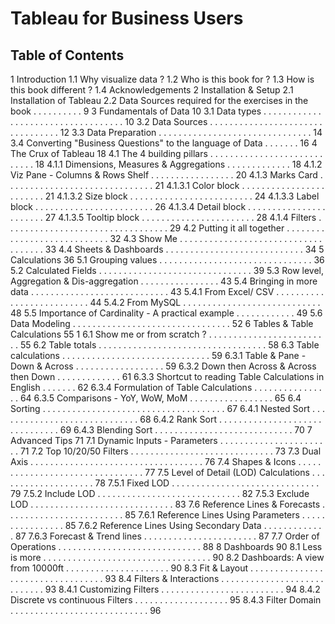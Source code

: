 # Tableau for Business Users
## Table of Contents

1 Introduction
1.1 Why visualize data ? 
1.2 Who is this book for ? 
1.3 How is this book different ? 
1.4 Acknowledgements 
2 Installation & Setup
2.1 Installation of Tableau
2.2 Data Sources required for the exercises in the book . . . . . . . . . . 9
3 Fundamentals of Data 10
3.1 Data types . . . . . . . . . . . . . . . . . . . . . . . . . . . . . . . . . . . 10
3.2 Data Sources . . . . . . . . . . . . . . . . . . . . . . . . . . . . . . . . . 12
3.3 Data Preparation . . . . . . . . . . . . . . . . . . . . . . . . . . . . . . . 14
3.4 Converting "Business Questions" to the language of Data . . . . . . . 16
4 The Crux of Tableau 18
4.1 The 4 building pillars . . . . . . . . . . . . . . . . . . . . . . . . . . . . 18
4.1.1 Dimensions, Measures & Aggregations . . . . . . . . . . . . . 18
4.1.2 Viz Pane - Columns & Rows Shelf . . . . . . . . . . . . . . . . . 20
4.1.3 Marks Card . . . . . . . . . . . . . . . . . . . . . . . . . . . . . . 21
4.1.3.1 Color block . . . . . . . . . . . . . . . . . . . . . . . . 21
4.1.3.2 Size block . . . . . . . . . . . . . . . . . . . . . . . . . 24
4.1.3.3 Label block . . . . . . . . . . . . . . . . . . . . . . . . 26
4.1.3.4 Detail block . . . . . . . . . . . . . . . . . . . . . . . 27
4.1.3.5 Tooltip block . . . . . . . . . . . . . . . . . . . . . . . 28
4.1.4 Filters . . . . . . . . . . . . . . . . . . . . . . . . . . . . . . . . . 29
4.2 Putting it all together . . . . . . . . . . . . . . . . . . . . . . . . . . . . 32
4.3 Show Me . . . . . . . . . . . . . . . . . . . . . . . . . . . . . . . . . . . . 33
4.4 Sheets & Dashboards . . . . . . . . . . . . . . . . . . . . . . . . . . . . 34
5 Calculations 36
5.1 Grouping values . . . . . . . . . . . . . . . . . . . . . . . . . . . . . . . 36
5.2 Calculated Fields . . . . . . . . . . . . . . . . . . . . . . . . . . . . . . . 39
5.3 Row level, Aggregation & Dis-aggregation . . . . . . . . . . . . . . . . 43
5.4 Bringing in more data . . . . . . . . . . . . . . . . . . . . . . . . . . . . 43
5.4.1 From Excel/ CSV . . . . . . . . . . . . . . . . . . . . . . . . . . 44
5.4.2 From MySQL . . . . . . . . . . . . . . . . . . . . . . . . . . . . 48
5.5 Importance of Cardinality - A practical example . . . . . . . . . . . . 49
5.6 Data Modeling . . . . . . . . . . . . . . . . . . . . . . . . . . . . . . . . 52
6 Tables & Table Calculations 55
1
6.1 Show me or from scratch ? . . . . . . . . . . . . . . . . . . . . . . . . . 55
6.2 Table totals . . . . . . . . . . . . . . . . . . . . . . . . . . . . . . . . . . 58
6.3 Table calculations . . . . . . . . . . . . . . . . . . . . . . . . . . . . . . 59
6.3.1 Table & Pane - Down & Across . . . . . . . . . . . . . . . . . . 59
6.3.2 Down then Across & Across then Down . . . . . . . . . . . . . 61
6.3.3 Shortcut to reading Table Calculations in English . . . . . . . 62
6.3.4 Formulation of Table Calculations . . . . . . . . . . . . . . . . 64
6.3.5 Comparisons - YoY, WoW, MoM . . . . . . . . . . . . . . . . . 65
6.4 Sorting . . . . . . . . . . . . . . . . . . . . . . . . . . . . . . . . . . . . . 67
6.4.1 Nested Sort . . . . . . . . . . . . . . . . . . . . . . . . . . . . . 68
6.4.2 Rank Sort . . . . . . . . . . . . . . . . . . . . . . . . . . . . . . . 69
6.4.3 Blending Sort . . . . . . . . . . . . . . . . . . . . . . . . . . . . 70
7 Advanced Tips 71
7.1 Dynamic Inputs - Parameters . . . . . . . . . . . . . . . . . . . . . . . 71
7.2 Top 10/20/50 Filters . . . . . . . . . . . . . . . . . . . . . . . . . . . . . 73
7.3 Dual Axis . . . . . . . . . . . . . . . . . . . . . . . . . . . . . . . . . . . 76
7.4 Shapes & Icons . . . . . . . . . . . . . . . . . . . . . . . . . . . . . . . . 77
7.5 Level of Detail (LOD) Calculations . . . . . . . . . . . . . . . . . . . . 78
7.5.1 Fixed LOD . . . . . . . . . . . . . . . . . . . . . . . . . . . . . . 79
7.5.2 Include LOD . . . . . . . . . . . . . . . . . . . . . . . . . . . . . 82
7.5.3 Exclude LOD . . . . . . . . . . . . . . . . . . . . . . . . . . . . . 83
7.6 Reference Lines & Forecasts . . . . . . . . . . . . . . . . . . . . . . . . 85
7.6.1 Reference Lines Using Parameters . . . . . . . . . . . . . . . . 85
7.6.2 Reference Lines Using Secondary Data . . . . . . . . . . . . . 87
7.6.3 Forecast & Trend lines . . . . . . . . . . . . . . . . . . . . . . . 87
7.7 Order of Operations . . . . . . . . . . . . . . . . . . . . . . . . . . . . . 88
8 Dashboards 90
8.1 Less is more . . . . . . . . . . . . . . . . . . . . . . . . . . . . . . . . . . 90
8.2 Dashboards: A view from 10000ft . . . . . . . . . . . . . . . . . . . . . 90
8.3 Fit & Layout . . . . . . . . . . . . . . . . . . . . . . . . . . . . . . . . . . 93
8.4 Filters & Interactions . . . . . . . . . . . . . . . . . . . . . . . . . . . . 93
8.4.1 Customizing Filters . . . . . . . . . . . . . . . . . . . . . . . . . 94
8.4.2 Discrete vs continuous Filters . . . . . . . . . . . . . . . . . . . 95
8.4.3 Filter Domain . . . . . . . . . . . . . . . . . . . . . . . . . . . . 96
